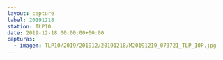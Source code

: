 ```yaml
---
layout: capture
label: 20191218
station: TLP10
date: 2019-12-18 00:00:00+00:00
capturas:
  - imagem: TLP10/2019/201912/20191218/M20191219_073721_TLP_10P.jpg
---
```

